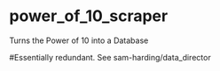 # power_of_10_scraper
Turns the Power of 10 into a Database

#Essentially redundant. See sam-harding/data_director
